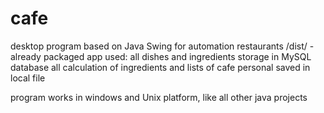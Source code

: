 # cafe
desktop program based on Java Swing for automation restaurants
/dist/ - already packaged app
used:
all dishes and ingredients storage in MySQL database
all calculation of ingredients and
lists of cafe personal saved in local file

program works in windows and Unix platform, like all other java  projects